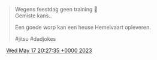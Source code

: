 > Wegens feestdag geen training 🥋   
> Gemiste kans\.\.  
>   
> Een goede worp kan een heuse Hemelvaart opleveren\.  
>   
> \#jitsu \#dadjokes

<img src="../../media/tweet.ico" width="12" /> [Wed May 17 20:27:35 +0000 2023](https://twitter.com/DromerDenker/status/1658932294168584192)